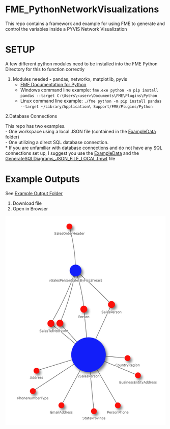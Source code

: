 # FME_PythonNetworkVisualizations
 This repo contains a framework and example for using FME to generate and control the variables inside a PYVIS Network Visualization

# SETUP
A few different python modules need to be installed into the FME Python Directory for this to function correctly 

1. Modules needed - pandas, networkx, matplotlib, pyvis
    - [FME Documentation for Python](https://docs.safe.com/fme/2020.0/html/FME_Desktop_Documentation/FME_IntegrationConsole/Workbench/Installing-Python-Packages.htm)
    - Windows command line example: `fme.exe python -m pip install pandas --target C:\Users\<user>\Documents\FME\Plugins\Python`
    - Linux command line example: `./fme python -m pip install pandas --target ~/Library/Application\ Support/FME/Plugins/Python`

2.Database Connections  

This repo has two examples.  
        - One workspace using a local JSON file (contained in the [ExampleData](ExampleData) folder)  
        - One utilizing a direct SQL database connection.  
        &ast; If you are unfamiliar with database connections and do not have any SQL connections set up, I suggest you use the [ExampleData](ExampleData) and the [GenerateSQLDiagrams_JSON_FILE_LOCAL.fmwt](GenerateSQLDiagrams_JSON_FILE_LOCAL.fmwt) file


# Example Outputs
See [Example Output Folder](ExampleOutput)
1. Download file
2. Open in Browser  
  
  
![Sales.html Screenshot](ExampleOutput/SalesScreenshot.PNG)

